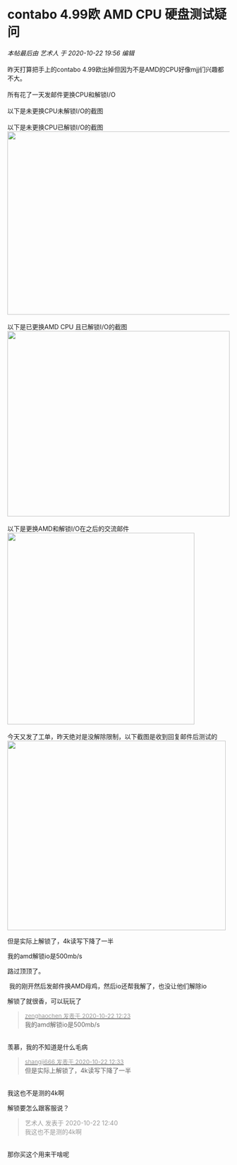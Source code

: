 # contabo 4.99欧 AMD CPU 硬盘测试疑问


<i class="pstatus"> 本帖最后由 艺术人 于 2020-10-22 19:56 编辑 </i><br />
<br />
昨天打算把手上的contabo 4.99欧出掉但因为不是AMD的CPU好像mjj们兴趣都不大。<br />
<br />
所有花了一天发邮件更换CPU和解锁I/O<br />
<br />
以下是未更换CPU未解锁I/O的截图<br />
<img id="aimg_A9deq" onclick="zoom(this, this.src, 0, 0, 0)" class="zoom" src="https://s1.ax1x.com/2020/10/21/BCeCMn.png" onmouseover="img_onmouseoverfunc(this)" onload="thumbImg(this)" border="0" alt="" /><br />
<br />
以下是未更换CPU已解锁I/O的截图<br />
<img id="aimg_LzcfS" onclick="zoom(this, this.src, 0, 0, 0)" class="zoom" width="512" height="415" src="https://s1.ax1x.com/2020/10/22/BiyM8K.png" border="0" alt="" /><br />
<br />
以下是已更换AMD CPU 且已解锁I/O的截图<br />
<img id="aimg_QPgXY" onclick="zoom(this, this.src, 0, 0, 0)" class="zoom" width="504" height="420" src="https://s1.ax1x.com/2020/10/22/Biy6Vs.png" border="0" alt="" /><br />
<br />
以下是更换AMD和解锁I/O在之后的交流邮件<br />
<img id="aimg_zB17D" onclick="zoom(this, this.src, 0, 0, 0)" class="zoom" width="424" height="434" src="https://s1.ax1x.com/2020/10/22/Bi6Rwd.png" border="0" alt="" /><br />
<br />
今天又发了工单，昨天绝对是没解除限制，以下截图是收到回复邮件后测试的<br />
<img id="aimg_N6yVv" onclick="zoom(this, this.src, 0, 0, 0)" class="zoom" width="495" height="429" src="https://s1.ax1x.com/2020/10/22/BFRBdg.png" border="0" alt="" /><br />


但是实际上解锁了，4k读写下降了一半

我的amd解锁io是500mb/s<img src="static/image/smiley/default/lol.gif" smilieid="12" border="0" alt="" /><img src="static/image/smiley/default/lol.gif" smilieid="12" border="0" alt="" />

路过顶顶了。&nbsp; &nbsp;&nbsp; &nbsp;&nbsp; &nbsp;&nbsp; &nbsp; 

<img src="static/image/smiley/default/lol.gif" smilieid="12" border="0" alt="" /> 我的刚开然后发邮件换AMD母鸡，然后io还帮我解了，也没让他们解除io

解锁了就很香，可以玩玩了

<div class="quote"><blockquote><font size="2"><a href="https://www.hostloc.com/forum.php?mod=redirect&amp;goto=findpost&amp;pid=9335400&amp;ptid=757108" target="_blank"><font color="#999999">zenghaochen 发表于 2020-10-22 12:23</font></a></font><br />
我的amd解锁io是500mb/s</blockquote></div><br />
羡慕，我的不知道是什么毛病

<div class="quote"><blockquote><font size="2"><a href="https://www.hostloc.com/forum.php?mod=redirect&amp;goto=findpost&amp;pid=9335445&amp;ptid=757108" target="_blank"><font color="#999999">shangji666 发表于 2020-10-22 12:33</font></a></font><br />
但是实际上解锁了，4k读写下降了一半</blockquote></div><br />
我这也不是测的4k啊

解锁要怎么跟客服说？

<div class="quote"><blockquote><font color="#999999">艺术人 发表于 2020-10-22 12:40</font><br />
<font color="#999999">我这也不是测的4k啊</font></blockquote></div><br />
那你买这个用来干啥呢
